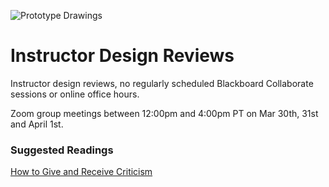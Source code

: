 ![Prototype Drawings](../../assets/images/course-2/amelie-mourichon-YHNOwnrDzjY-unsplash.jpg ':class=banner-image')

# Instructor Design Reviews

Instructor design reviews, no regularly scheduled Blackboard Collaborate sessions or online office hours.

Zoom group meetings between 12:00pm and 4:00pm PT on Mar 30th, 31st and April 1st.

### Suggested Readings  
[How to Give and Receive Criticism](http://scottberkun.com/essays/35-how-to-give-and-receive-criticism/)  
